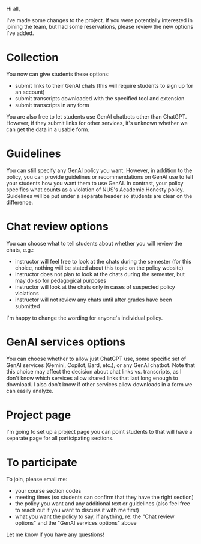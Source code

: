 Hi all,

I've made some changes to the project. If you were potentially interested in joining the team, but had some reservations, please review the new options I've added.

# Collection

You now can give students these options:

- submit links to their GenAI chats (this will require students to sign up for an account)
- submit transcripts downloaded with the specified tool and extension
- submit transcripts in any form

You are also free to let students use GenAI chatbots other than ChatGPT. However, if they submit links for other services, it's unknown whether we can get the data in a usable form.

# Guidelines

You can still specify any GenAI policy you want. However, in addition to the policy, you can provide guidelines or recommendations on GenAI use to tell your students how you want them to use GenAI. In contrast, your policy specifies what counts as a violation of NUS's Academic Honesty policy. Guidelines will be put under a separate header so students are clear on the difference.

# Chat review options

You can choose what to tell students about whether you will review the chats, e.g.:

- instructor will feel free to look at the chats during the semester (for this choice, nothing will be stated about this topic on the policy website)
- instructor does not plan to look at the chats during the semester, but may do so for pedagogical purposes
- instructor will look at the chats only in cases of suspected policy violations
- instructor will not review any chats until after grades have been submitted

I'm happy to change the wording for anyone's individual policy.

# GenAI services options

You can choose whether to allow just ChatGPT use, some specific set of GenAI services (Gemini, Copilot, Bard, etc.), or any GenAI chatbot. Note that this choice may affect the decision about chat links vs. transcripts, as I don't know which services allow shared links that last long enough to download. I also don't know if other services allow downloads in a form we can easily analyze.

# Project page

I'm going to set up a project page you can point students to that will have a separate page for all participating sections.

# To participate

To join, please email me:

- your course section codes
- meeting times (so students can confirm that they have the right section)
- the policy you want and any additional text or guidelines (also feel free to reach out if you want to discuss it with me first)
- what you want the policy to say, if anything, re: the "Chat review options" and the "GenAI services options" above

Let me know if you have any questions!
